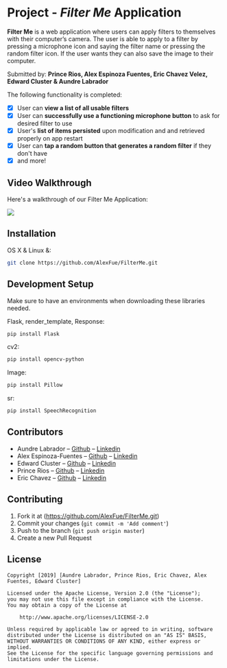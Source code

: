 # Project - *Filter Me* Application

**Filter Me** is a web application where users can apply filters to themselves with their computer’s camera. The user is able to apply to a filter by pressing a microphone icon and saying the filter name or pressing the random filter icon. If the user wants they can also save the image to their computer. 

Submitted by: **Prince Rios, Alex Espinoza Fuentes, Eric Chavez Velez, Edward Cluster & Aundre Labrador**

The following functionality is completed:

* [x] User can **view a list of all usable filters**
* [x] User can **successfully use a functioning microphone button** to ask for desired filter to use
* [x] User's **list of items persisted** upon modification and and retrieved properly on app restart
* [x] User can **tap a random button that generates a random filter** if they don't have 
* [x] and more!

## Video Walkthrough

Here's a walkthrough of our Filter Me Application:

<img src='AppDemo.gif'>

## Installation

OS X & Linux &:

```sh
git clone https://github.com/AlexFue/FilterMe.git
```

## Development Setup 
Make sure to have an environments when downloading these libraries needed. 

Flask, render_template, Response:
```sh
pip install Flask
```

cv2:
```sh
pip install opencv-python
```

Image:
```sh
pip install Pillow
```

sr:
```sh
pip install SpeechRecognition
```

## Contributors
* Aundre Labrador – [Github](https://github.com/AlexFue) – [Linkedin](https://www.linkedin.com/in/aundrelabrador/)
* Alex Espinoza-Fuentes – [Github](https://github.com/aundrelab) – [Linkedin](https://www.linkedin.com/in/alex-espinoza-fuentes/)
* Edward Cluster – [Github](https://github.com/ecluster) – [Linkedin](https://www.linkedin.com/in/edward-cluster/)
* Prince Rios – [Github](https://github.com/princeriostheprodigy) – [Linkedin](https://www.linkedin.com/in/prince-rios-511639194/)
* Eric Chavez – [Github](https://github.com/ericchavez831) – [Linkedin](https://www.linkedin.com/in/echavezvelez/)

## Contributing
1. Fork it at (https://github.com/AlexFue/FilterMe.git)
2. Commit your changes (`git commit -m 'Add comment'`)
3. Push to the branch (`git push origin master`)
4. Create a new Pull Request

## License

    Copyright [2019] [Aundre Labrador, Prince Rios, Eric Chavez, Alex Fuentes, Edward Cluster]

    Licensed under the Apache License, Version 2.0 (the "License");
    you may not use this file except in compliance with the License.
    You may obtain a copy of the License at

        http://www.apache.org/licenses/LICENSE-2.0

    Unless required by applicable law or agreed to in writing, software
    distributed under the License is distributed on an "AS IS" BASIS,
    WITHOUT WARRANTIES OR CONDITIONS OF ANY KIND, either express or implied.
    See the License for the specific language governing permissions and
    limitations under the License.
